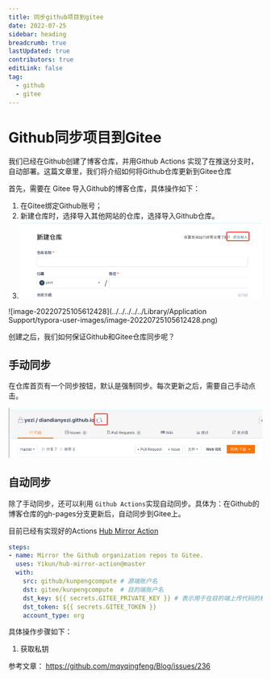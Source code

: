 ```yaml
---
title: 同步github项目到gitee
date: 2022-07-25
sidebar: heading
breadcrumb: true
lastUpdated: true
contributors: true
editLink: false
tag:
  - github
  - gitee
---
```


# Github同步项目到Gitee

我们已经在Github创建了博客仓库，并用Github Actions 实现了在推送分支时，自动部署。这篇文章里，我们将介绍如何将Github仓库更新到Gitee仓库

首先，需要在 Gitee 导入Github的博客仓库，具体操作如下：

1. 在Gitee绑定Github账号；
2. 新建仓库时，选择导入其他网站的仓库，选择导入Github仓库。
3. ![image-20220725105816246](https://raw.githubusercontent.com/diandianyezi/typora-images/master/img/image-20220725105816246.png)

![image-20220725105612428](../../../../../Library/Application Support/typora-user-images/image-20220725105612428.png)



创建之后，我们如何保证Github和Gitee仓库同步呢？

## 手动同步

在仓库首页有一个同步按钮，默认是强制同步。每次更新之后，需要自己手动点击。

![image-20220725105918432](https://raw.githubusercontent.com/diandianyezi/typora-images/master/img/image-20220725105918432.png)


## 自动同步

除了手动同步，还可以利用 `Github Actions`实现自动同步。具体为：在Github的博客仓库的gh-pages分支更新后，自动同步到Gitee上。

目前已经有实现好的Actions [Hub Mirror Action](https://github.com/Yikun/hub-mirror-action)

```yml
steps:
- name: Mirror the Github organization repos to Gitee.
  uses: Yikun/hub-mirror-action@master
  with:
    src: github/kunpengcompute # 源端账户名
    dst: gitee/kunpengcompute  # 目的端账户名
    dst_key: ${{ secrets.GITEE_PRIVATE_KEY }} # 表示用于在目的端上传代码的私钥，然后将其保存在 Secrets 中
    dst_token: ${{ secrets.GITEE_TOKEN }}
    account_type: org
```

具体操作步骤如下：

1. 获取私钥




参考文章：
https://github.com/mqyqingfeng/Blog/issues/236
